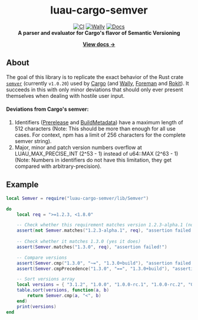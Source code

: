 <div align="center">

# luau-cargo-semver
[![CI](https://github.com/Tim7775/luau-cargo-semver/actions/workflows/ci.yml/badge.svg)](https://github.com/Tim7775/luau-cargo-semver/actions/workflows/ci.yml) [![Wally](https://img.shields.io/badge/Wally-v1.0.0-AD4646)](https://wally.run/package/tim7775/semver?version=1.0.0) [![Docs](https://github.com/Tim7775/luau-cargo-semver/actions/workflows/docs.yml/badge.svg)](https://tim7775.github.io/luau-cargo-semver/)<br>
**A parser and evaluator for Cargo's flavor of Semantic Versioning**

[**View docs →**](https://tim7775.github.io/luau-cargo-semver/)
</div>

## About
The goal of this library is to replicate the exact behavior of the Rust crate [`semver`](https://crates.io/crates/semver) (currently `v1.0.20`) used by [Cargo](https://github.com/rust-lang/cargo) (and [Wally](https://github.com/UpliftGames/wally), [Foreman](https://github.com/Roblox/foreman) and [Rokit](https://github.com/rojo-rbx/rokit)). It succeeds in this with only minor deviations that should only ever present themselves when dealing with hostile user input.

#### Deviations from Cargo's semver:
1. Identifiers ([Prerelease](https://tim7775.github.io/luau-cargo-semver/api/Prerelease) and [BuildMetadata](https://tim7775.github.io/luau-cargo-semver/api/BuildMetadata)) have a maximum length of 512 characters (Note: This should be more than enough for all use cases. For context, npm has a limit of 256 characters for the complete semver string).
2. Major, minor and patch version numbers overflow at LUAU_MAX_PRECISE_INT (2^53 - 1) instead of u64::MAX (2^63 - 1) (Note: Numbers in identifiers do not have this limitation, they get compared with arbitrary-precision).

## Example
```lua
local Semver = require("luau-cargo-semver/lib/Semver")

do
	local req = ">=1.2.3, <1.8.0"

	-- Check whether this requirement matches version 1.2.3-alpha.1 (no)
	assert(not Semver.matches("1.2.3-alpha.1", req), "assertion failed!")
	
	-- Check whether it matches 1.3.0 (yes it does)
	assert(Semver.matches("1.3.0", req), "assertion failed!")

	-- Compare versions
	assert(Semver.cmp("1.3.0", "~=", "1.3.0+build"), "assertion failed!")
	assert(Semver.cmpPrecedence("1.3.0", "==", "1.3.0+build"), "assertion failed!")

	-- Sort versions array
	local versions = { "3.1.2", "1.0.0", "1.0.0-rc.1", "1.0.0-rc.2", "0.3.0-alpha", "0.3.0-beta" }
	table.sort(versions, function(a, b)
		return Semver.cmp(a, "<", b)
	end)
	print(versions)
end
```
